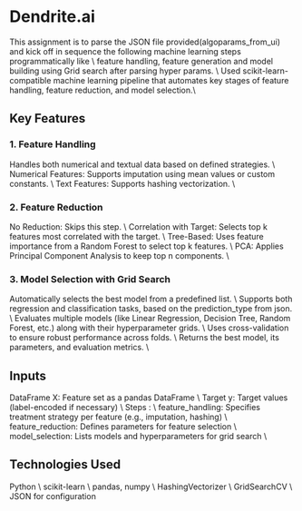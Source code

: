 # Dendrite.ai
This assignment is to parse the JSON file provided(algoparams_from_ui) and kick off in sequence the following machine learning steps programmatically like \\
feature handling, feature generation and model building using Grid search after parsing hyper params. \\
Used scikit-learn-compatible machine learning pipeline that automates key stages of feature handling, feature reduction, and model selection.\\
## Key Features
### 1. Feature Handling
   Handles both numerical and textual data based on defined strategies. \\
   Numerical Features: Supports imputation using mean values or custom constants. \\
   Text Features: Supports hashing vectorization. \\
   
### 2. Feature Reduction
   No Reduction: Skips this step. \\
   Correlation with Target: Selects top k features most correlated with the target. \\
   Tree-Based: Uses feature importance from a Random Forest to select top k features. \\
   PCA: Applies Principal Component Analysis to keep top n components. \\

### 3. Model Selection with Grid Search
   Automatically selects the best model from a predefined list. \\
   Supports both regression and classification tasks, based on the prediction_type from json. \\
   Evaluates multiple models (like Linear Regression, Decision Tree, Random Forest, etc.) along with their hyperparameter grids. \\
   Uses cross-validation to ensure robust performance across folds. \\
   Returns the best model, its parameters, and evaluation metrics. \\

## Inputs
   DataFrame X: Feature set as a pandas DataFrame \\
   Target y: Target values (label-encoded if necessary) \\
   Steps : \\
         feature_handling: Specifies treatment strategy per feature (e.g., imputation, hashing) \\
         feature_reduction: Defines parameters for feature selection \\
         model_selection: Lists models and hyperparameters for grid search \\


## Technologies Used
   Python \\
   scikit-learn  \\
   pandas, numpy  \\
   HashingVectorizer \\
   GridSearchCV \\
   JSON for configuration         
   
